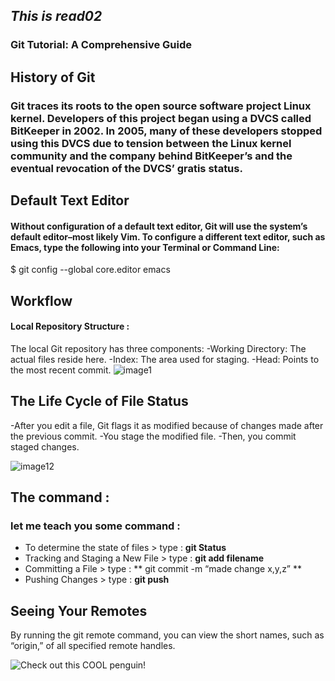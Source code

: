 ## ***This is read02***
 ### Git Tutorial: A Comprehensive Guide
## **History of Git**
###  Git traces its roots to the open source software project Linux kernel. Developers of this project began using a DVCS called BitKeeper in 2002. In 2005, many of these developers stopped using this DVCS due to tension between the Linux kernel community and the company behind BitKeeper’s and the eventual revocation of the DVCS’ gratis status.
## Default Text Editor
#### Without configuration of a default text editor, Git will use the system’s default editor–most likely Vim. To configure a different text editor, such as Emacs, type the following into your Terminal or Command Line:

$ git config --global core.editor emacs
## Workflow
#### Local Repository Structure :
The local Git repository has three components:
-Working Directory: The actual files reside here.
-Index: The area used for staging.
-Head: Points to the most recent commit.
![image1](https://blog.udemy.com/wp-content/uploads/2015/08/image036.png)
## The Life Cycle of File Status

-After you  edit a file, Git flags it as modified because of changes made after the previous commit.
-You stage the modified file.
-Then, you commit staged changes.












![image12](https://blog.udemy.com/wp-content/uploads/2015/08/image006.png)
## The command :
### let me teach you some command :
- To determine the state of files > type : **git Status**
- Tracking and Staging a New File > type : **git add filename**
- Committing a File > type  :  ** git commit -m “made change x,y,z” **
- Pushing Changes > type : **git push**
## **Seeing Your Remotes**
By running the git remote command, you can view the short names, such as “origin,” of all specified remote handles.

![Check out this COOL penguin!](/images/penguins.jpg) 
